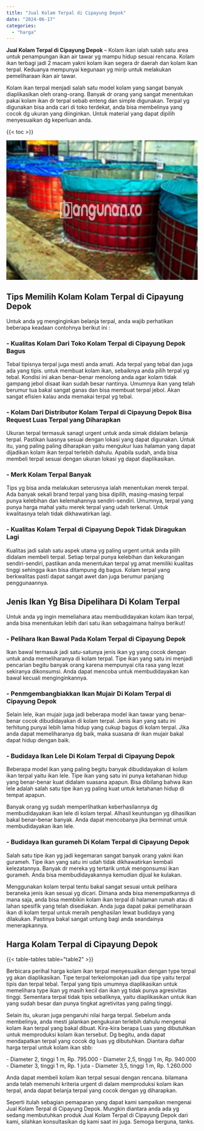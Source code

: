 ```yaml
---
title: "Jual Kolam Terpal di Cipayung Depok"
date: "2024-06-17"
categories: 
  - "harga"
---
```


**Jual Kolam Terpal di Cipayung Depok** – Kolam ikan ialah salah satu area untuk penampungan ikan air tawar yg mampu hidup sesuai rencana. Kolam ikan terbagi jadi 2 macam yakni kolam ikan segera dr daerah dan kolam ikan terpal. Keduanya mempunyai kegunaan yg mirip untuk melakukan pemeliharaan ikan air tawar.

Kolam ikan terpal menjadi salah satu model kolam yang sangat banyak diaplikasikan oleh orang-orang. Banyak dr orang yang sangat menentukan pakai kolam ikan dr terpal sebab enteng dan simple digunakan. Terpal yg digunakan bisa anda cari di toko terdekat, anda bisa membelinya yang cocok dg ukuran yang diinginkan. Untuk material yang dapat dipilih menyesuaikan dg keperluan anda.

{{< toc >}}

![Jual Kolam Terpal di Cipayung Depok](/images/jual-kolam-terpal-07.png)

## Tips Memilih Kolam Kolam Terpal di Cipayung Depok

Untuk anda yg menginginkan belanja terpal, anda wajib perhatikan beberapa keadaan contohnya berikut ini :

### \- Kualitas Kolam Dari Toko Kolam Terpal di Cipayung Depok Bagus

Tebal tipisnya terpal juga mesti anda amati. Ada terpal yang tebal dan juga ada yang tipis. untuk membuat kolam ikan, sebaiknya anda pilih terpal yg tebal. Kondisi ini akan benar-benar menolong anda agar kolam tidak gampang jebol disaat ikan sudah besar nantinya. Umumnya ikan yang telah berumur tua bakal sangat ganas dan bisa membuat terpal jebol. Akan sangat efisien kalau anda memakai terpal yg tebal.

### \- Kolam Dari Distributor Kolam Terpal di Cipayung Depok Bisa Request Luas Terpal yang Diharapkan

Ukuran terpal termasuk sanagt urgent untuk anda simak didalam belanja terpal. Pastikan luasnya sesuai dengan lokasi yang dapat digunakan. Untuk itu, yang paling paling diharapkan yaitu mengukur luas halaman yang dapat dijadikan kolam ikan terpal terlebih dahulu. Apabila sudah, anda bisa membeli terpal sesuai dengan ukuran lokasi yg dapat diaplikasikan.

### \- Merk Kolam Terpal Banyak

Tips yg bisa anda melakukan seterusnya ialah menentukan merek terpal. Ada banyak sekali brand terpal yang bisa dipilih, masing-masing terpal punya kelebihan dan kelemahannya sendiri-sendiri. Umumnya, terpal yang punya harga mahal yaitu merek terpal yang udah terkenal. Untuk kwalitasnya telah tidak dikhawatirkan lagi.

### \- Kualitas Kolam Terpal di Cipayung Depok Tidak Diragukan Lagi

Kualitas jadi salah satu aspek utama yg paling urgent untuk anda pilih didalam membeli terpal. Setiap terpal punya kelebihan dan kekurangan sendiri-sendiri, pastikan anda menentukan terpal yg amat memiliki kualitas tinggi sehingga ikan bisa ditampung dg bagus. Kolam terpal yang berkwalitas pasti dapat sangat awet dan juga berumur panjang penggunaannya.

## Jenis Ikan Yg Bisa Dipelihara Di Kolam Terpal

Untuk anda yg ingin memeliahara atau membudidayakan kolam ikan terpal, anda bisa menentukan lebih dari satu ikan sebagaimana halnya berikut!

### \- Pelihara Ikan Bawal Pada Kolam Terpal di Cipayung Depok

Ikan bawal termasuk jadi satu-satunya jenis ikan yg yang cocok dengan untuk anda memeliharanya di kolam terpal. Tipe ikan yang satu ini menjadi pencarian begitu banyak orang karena mempunyai cita rasa yang lezat sekiranya dikonsumsi. Anda dapat mencoba untuk membudidayakan kan bawal kecuali menginginkannya.

### \- Penmgembangbiakkan Ikan Mujair Di Kolam Terpal di Cipayung Depok

Selain lele, ikan mujair juga jadi beberapa model ikan tawar yang benar-benar cocok dibudidayakan di kolam terpal. Jenis ikan yang satu ini terhitung punyai lebih lama hidup yang cukup bagus di kolam terpal. Jika anda dapat memeliharanya dg baik, maka suasana dr ikan mujair bakal dapat hidup dengan baik.

### \- Budidaya Ikan Lele Di Kolam Terpal di Cipayung Depok

Beberapa model ikan yang paling begitu banyak dibudidayakan di kolam ikan terpal yaitu ikan lele. Tipe ikan yang satu ini punya ketahanan hidup yang benar-benar kuat didalam suasana apapun. Bisa dibilang bahwa ikan lele adalah salah satu tipe ikan yg paling kuat untuk ketahanan hidup di tempat apapun.

Banyak orang yg sudah memperlihatkan keberhasilannya dg membudidayakan ikan lele di kolam terpal. Alhasil keuntungan yg dihasilkan bakal benar-benar banyak. Anda dapat mencobanya jika berminat untuk membudidayakan ikan lele.

### \- Budidaya Ikan gurameh Di Kolam Terpal di Cipayung Depok

Salah satu tipe ikan yg jadi kegemaran sangat banyak orang yakni ikan gurameh. Tipe ikan yang satu ini udah tidak dikhawatirkan kembali kelezatannya. Banyak dr mereka yg tertarik untuk mengonsumsi ikan gurameh. Anda bisa membudidayakannya kemudian dijual ke kulakan.

Menggunakan kolam terpal tentu bakal sangat sesuai untuk pelihara beraneka jenis ikan sesuai yg dicari. Dimana anda bisa menempatkannya di mana saja, anda bisa membikin kolam ikan terpal di halaman rumah atau di lahan spesifik yang telah disediakan. Anda juga dapat pakai pemeliharaan ikan di kolam terpal untuk meraih penghasilan lewat budidaya yang dilakukan. Pastinya bakal sangat untung bagi anda seandainya menerapkannya.

## Harga Kolam Terpal di Cipayung Depok

{{< table-tables table="table2" >}}

Berbicara perihal harga kolam ikan terpal menyesuaikan dengan type terpal yg akan diaplikasikan. Tipe terpal terkelompokan jadi dua tipe yaitu terpal tipis dan terpal tebal. Terpal yang tipis umumnya diaplikasikan untuk memelihara type ikan yg masih kecil dan ikan yg tidak punya agresivitas tinggi. Sementara terpal tidak tipis sebaliknya, yaitu diaplikasikan untuk ikan yang sudah besar dan punya tingkat agretivitas yang paling tinggi.

Selain itu, ukuran juga pengaruhi nilai harga terpal. Sebelum anda membelinya, anda mesti jalankan pengukuran terlebih dahulu mengenai kolam ikan terpal yang bakal dibuat. Kira-kira berapa Luas yang dibutuhkan untuk memproduksi kolam ikan tersebut. Dg begitu, anda dapat mendapatkan terpal yang cocok dg luas yg dibutuhkan. Diantara daftar harga terpal untuk kolam ikan sbb:

\- Diameter 2, tinggi 1 m, Rp. 795.000 - Diameter 2,5, tinggi 1 m, Rp. 940.000 - Diameter 3, tinggi 1 m, Rp. 1 juta - Diameter 3,5, tinggi 1 m, Rp. 1.260.000

Anda dapat membeli kolam ikan terpal sesuai dengan rencana. bilamana anda telah memenuhi kriteria urgent di dalam memproduksi kolam ikan terpal, anda dapat belanja terpal yang cocok dengan yg diharapkan.

Seperti itulah sebagian pemaparan yang dapat kami sampaikan mengenai Jual Kolam Terpal di Cipayung Depok. Mungkin diantara anda ada yg sedang membutuhkan produk Jual Kolam Terpal di Cipayung Depok dari kami, silahkan konsultasikan dg kami saat ini juga. Semoga berguna, tanks.
